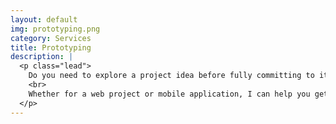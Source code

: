 ```yaml
---
layout: default
img: prototyping.png
category: Services
title: Prototyping
description: |
  <p class="lead">
    Do you need to explore a project idea before fully committing to it? Don't spend more time than necessary.
    <br>
    Whether for a web project or mobile application, I can help you get answers quickly.
  </p>
---
```


